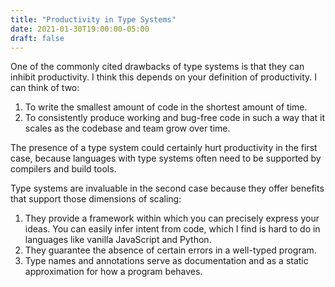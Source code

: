 ```yaml
---
title: "Productivity in Type Systems"
date: 2021-01-30T19:00:00-05:00
draft: false
---
```


One of the commonly cited drawbacks of type systems is that they can inhibit 
productivity. I think this depends on your definition of productivity. I can 
think of two:

1. To write the smallest amount of code in the shortest amount of time.
2. To consistently produce working and bug-free code in such a way that it 
scales as the codebase and team grow over time.

The presence of a type system could certainly hurt productivity in the first
case, because languages with type systems often need to be supported by 
compilers and build tools. 

Type systems are invaluable in the second case because they offer benefits
that support those dimensions of scaling:
1. They provide a framework within which you can precisely express your ideas. 
You can easily infer intent from code, which I find is hard to do in languages 
like vanilla JavaScript and Python.
2. They guarantee the absence of certain errors in a well-typed program.
3. Type names and annotations serve as documentation and as a static 
approximation for how a program behaves.
